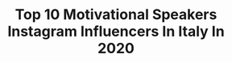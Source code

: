---
title: Top 10 Motivational Speakers Instagram Influencers In Italy In 2020
description: >-
  Find top motivational speakers Instagram influencers in Italy in 2020. Most popular hashtags: #motivation #coronavirus #love #travel.
platform: Instagram
profiles:
  - username: "natalielowe_strictly_fitsteps"
    fullname: >-
      Natalie Lowe
    location: "Italy"
    followers: 32273
    engagement: 763
    commentsToLikes: 0.019733
    avatar: "https://scontent-amt2-1.cdninstagram.com/v/t51.2885-19/s320x320/67446940_634485623627889_8491709810926944256_n.jpg?_nc_ht=scontent-amt2-1.cdninstagram.com&_nc_ohc=OdPBWfX3B2kAX-wyJqq&oh=8614581033a14b2976e4dda6b5ad1817&oe=5EBA2F4C"
    verified: true
    hashtags: "#breed, #happymothersday2019, #dogsofinstagram, #stayhome"
  - username: "mirco_acquarelli"
    fullname: >-
      Mirco Acquarelli
    location: "Italy"
    followers: 2515
    engagement: 932
    commentsToLikes: 0.054909
    avatar: "https://scontent-lhr8-1.cdninstagram.com/v/t51.2885-19/s320x320/42004194_240242883511453_3699193342781816832_n.jpg?_nc_ht=scontent-lhr8-1.cdninstagram.com&_nc_ohc=ZcfAUGfYoOkAX8OlOD9&oh=69b6f30fff13d5d55e8c6afaea4b27ab&oe=5EBBADFA"
    verified: false
    hashtags: "#ntsrivierabasketrimini, #rivierabasketrimini, #trecimedilavaredo, #magia"
  - username: "melindabam"
    fullname: >-
      melindabam
    location: "Italy"
    followers: 138979
    engagement: 183
    commentsToLikes: 0.011298
    avatar: "https://scontent-amt2-1.cdninstagram.com/v/t51.2885-19/s320x320/69761517_419688418684835_5565696648274771968_n.jpg?_nc_ht=scontent-amt2-1.cdninstagram.com&_nc_ohc=-_gtx2yiwzwAX8EHrOr&oh=d0f7740b7d75da031fe590a8bb9c59a3&oe=5EB85A82"
    verified: true
    hashtags: "#mammabear, #tyingthetebow, #capetown, #coupleswhotravel"
  - username: "simonebestagno"
    fullname: >-
      SIMONE BESTAGNO WBFF PRO 🇮🇹
    location: "Italy"
    followers: 44162
    engagement: 182
    commentsToLikes: 0.015447
    avatar: "https://scontent-lhr8-1.cdninstagram.com/v/t51.2885-19/s320x320/71146229_1532807306868182_3377427677299343360_n.jpg?_nc_ht=scontent-lhr8-1.cdninstagram.com&_nc_ohc=PONXga8VXFAAX_MSMyk&oh=04b400e2ddfd387fbc9076af909293ca&oe=5EBAF372"
    verified: false
    hashtags: "#dimagrire, #massgainer, #motivazione, #stepbystep"
  - username: "melissazino"
    fullname: >-
      Melissa Zino
    location: "Italy"
    followers: 173900
    engagement: 180
    commentsToLikes: 0.029272
    avatar: "https://scontent-ams4-1.cdninstagram.com/v/t51.2885-19/s320x320/65016993_462279881003308_2029403714153873408_n.jpg?_nc_ht=scontent-ams4-1.cdninstagram.com&_nc_ohc=lNnIslQx0c8AX_3uGPW&oh=c64573eee62dd8c31e99269ddc2006c5&oe=5EBCF6D2"
    verified: false
    hashtags: "#fitness, #motivationdaily, #benessere, #jackrussellterrier"
  - username: "vedant_thereal"
    fullname: >-
      Vedant Saxena
    location: "Italy"
    followers: 23141
    engagement: 277
    commentsToLikes: 0.060403
    avatar: "https://scontent-ams4-1.cdninstagram.com/v/t51.2885-19/s320x320/79181134_2168166293282991_9063086520247779328_n.jpg?_nc_ht=scontent-ams4-1.cdninstagram.com&_nc_ohc=wJZmU3X8j_4AX_TRfdt&oh=ca52361ef1b5bec9da995c9db856e89f&oe=5EB37961"
    verified: false
    hashtags: "#authorlife, #spilledwords, #poetryoftheday, #creativewriting"
  - username: "klaudiano13"
    fullname: >-
      Klaudio Ndoja
    location: "Italy"
    followers: 23528
    engagement: 160
    commentsToLikes: 0.045901
    avatar: "https://scontent-ams4-1.cdninstagram.com/v/t51.2885-19/s320x320/41451608_512157679258228_3438072173137231872_n.jpg?_nc_ht=scontent-ams4-1.cdninstagram.com&_nc_ohc=ao6A6wTZNLoAX8weel1&oh=e1eaf3d474350d4ec5bc9a1853b61516&oe=5E8A81EC"
    verified: false
    hashtags: "#basketball, #frasiitaliane, #fitness, #lifestyle"
  - username: "mattiacialoni"
    fullname: >-
      Mattia Cialoni
    location: "Italy"
    followers: 7182
    engagement: 1087
    commentsToLikes: 0.019472
    avatar: "https://scontent-lhr8-1.cdninstagram.com/v/t51.2885-19/s320x320/60803710_674492209663479_7019931265704919040_n.jpg?_nc_ht=scontent-lhr8-1.cdninstagram.com&_nc_ohc=k89TdXQfjpwAX83uhu3&oh=f16a7b53b0627f78298dcd26035a8a8c&oe=5EBC82B2"
    verified: false
    hashtags: "#hospitallife, #bluesea, #animalpictures, #eider"
  - username: "speakercenzou"
    fullname: >-
      Speaker Cenzou
    location: "Italy"
    followers: 10359
    engagement: 381
    commentsToLikes: 0.054072
    avatar: "https://scontent-lhr8-1.cdninstagram.com/v/t51.2885-19/s320x320/90869654_530112411253538_5624474246383140864_n.jpg?_nc_ht=scontent-lhr8-1.cdninstagram.com&_nc_ohc=myuFg9EdUAIAX_U0NCF&oh=32e474633fea6c31579535726d3620fa&oe=5EB89E44"
    verified: false
    hashtags: "#party, #puntidivista, #saturdaynight, #rapitaliano"
---